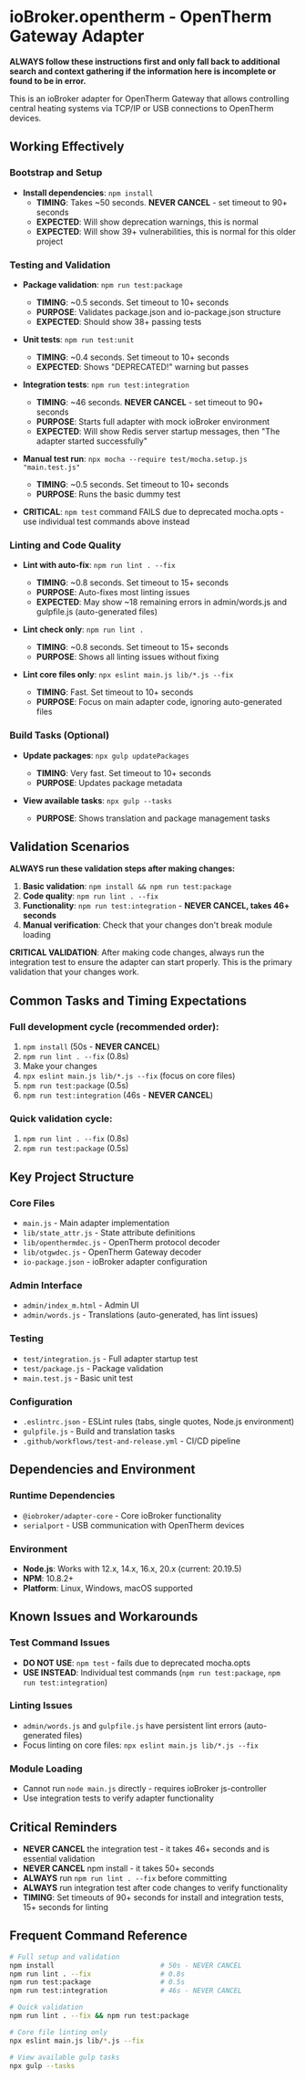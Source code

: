 # ioBroker.opentherm - OpenTherm Gateway Adapter

**ALWAYS follow these instructions first and only fall back to additional search and context gathering if the information here is incomplete or found to be in error.**

This is an ioBroker adapter for OpenTherm Gateway that allows controlling central heating systems via TCP/IP or USB connections to OpenTherm devices.

## Working Effectively

### Bootstrap and Setup
- **Install dependencies**: `npm install` 
  - **TIMING**: Takes ~50 seconds. **NEVER CANCEL** - set timeout to 90+ seconds
  - **EXPECTED**: Will show deprecation warnings, this is normal
  - **EXPECTED**: Will show 39+ vulnerabilities, this is normal for this older project

### Testing and Validation
- **Package validation**: `npm run test:package`
  - **TIMING**: ~0.5 seconds. Set timeout to 10+ seconds
  - **PURPOSE**: Validates package.json and io-package.json structure
  - **EXPECTED**: Should show 38+ passing tests

- **Unit tests**: `npm run test:unit` 
  - **TIMING**: ~0.4 seconds. Set timeout to 10+ seconds
  - **EXPECTED**: Shows "DEPRECATED!" warning but passes

- **Integration tests**: `npm run test:integration`
  - **TIMING**: ~46 seconds. **NEVER CANCEL** - set timeout to 90+ seconds
  - **PURPOSE**: Starts full adapter with mock ioBroker environment
  - **EXPECTED**: Will show Redis server startup messages, then "The adapter started successfully"

- **Manual test run**: `npx mocha --require test/mocha.setup.js "main.test.js"`
  - **TIMING**: ~0.5 seconds. Set timeout to 10+ seconds
  - **PURPOSE**: Runs the basic dummy test

- **CRITICAL**: `npm test` command FAILS due to deprecated mocha.opts - use individual test commands above instead

### Linting and Code Quality
- **Lint with auto-fix**: `npm run lint . --fix`
  - **TIMING**: ~0.8 seconds. Set timeout to 15+ seconds
  - **PURPOSE**: Auto-fixes most linting issues
  - **EXPECTED**: May show ~18 remaining errors in admin/words.js and gulpfile.js (auto-generated files)

- **Lint check only**: `npm run lint .`
  - **TIMING**: ~0.8 seconds. Set timeout to 15+ seconds
  - **PURPOSE**: Shows all linting issues without fixing

- **Lint core files only**: `npx eslint main.js lib/*.js --fix`
  - **TIMING**: Fast. Set timeout to 10+ seconds
  - **PURPOSE**: Focus on main adapter code, ignoring auto-generated files

### Build Tasks (Optional)
- **Update packages**: `npx gulp updatePackages`
  - **TIMING**: Very fast. Set timeout to 10+ seconds
  - **PURPOSE**: Updates package metadata

- **View available tasks**: `npx gulp --tasks`
  - **PURPOSE**: Shows translation and package management tasks

## Validation Scenarios

**ALWAYS run these validation steps after making changes:**

1. **Basic validation**: `npm install && npm run test:package`
2. **Code quality**: `npm run lint . --fix`
3. **Functionality**: `npm run test:integration` - **NEVER CANCEL, takes 46+ seconds**
4. **Manual verification**: Check that your changes don't break module loading

**CRITICAL VALIDATION**: After making code changes, always run the integration test to ensure the adapter can start properly. This is the primary validation that your changes work.

## Common Tasks and Timing Expectations

### Full development cycle (recommended order):
1. `npm install` (50s - **NEVER CANCEL**)
2. `npm run lint . --fix` (0.8s)
3. Make your changes
4. `npx eslint main.js lib/*.js --fix` (focus on core files)
5. `npm run test:package` (0.5s)
6. `npm run test:integration` (46s - **NEVER CANCEL**)

### Quick validation cycle:
1. `npm run lint . --fix` (0.8s)
2. `npm run test:package` (0.5s)

## Key Project Structure

### Core Files
- `main.js` - Main adapter implementation
- `lib/state_attr.js` - State attribute definitions
- `lib/openthermdec.js` - OpenTherm protocol decoder
- `lib/otgwdec.js` - OpenTherm Gateway decoder
- `io-package.json` - ioBroker adapter configuration

### Admin Interface
- `admin/index_m.html` - Admin UI
- `admin/words.js` - Translations (auto-generated, has lint issues)

### Testing
- `test/integration.js` - Full adapter startup test
- `test/package.js` - Package validation
- `main.test.js` - Basic unit test

### Configuration
- `.eslintrc.json` - ESLint rules (tabs, single quotes, Node.js environment)
- `gulpfile.js` - Build and translation tasks
- `.github/workflows/test-and-release.yml` - CI/CD pipeline

## Dependencies and Environment

### Runtime Dependencies
- `@iobroker/adapter-core` - Core ioBroker functionality
- `serialport` - USB communication with OpenTherm devices

### Environment
- **Node.js**: Works with 12.x, 14.x, 16.x, 20.x (current: 20.19.5)
- **NPM**: 10.8.2+ 
- **Platform**: Linux, Windows, macOS supported

## Known Issues and Workarounds

### Test Command Issues
- **DO NOT USE**: `npm test` - fails due to deprecated mocha.opts
- **USE INSTEAD**: Individual test commands (`npm run test:package`, `npm run test:integration`)

### Linting Issues
- `admin/words.js` and `gulpfile.js` have persistent lint errors (auto-generated files)
- Focus linting on core files: `npx eslint main.js lib/*.js --fix`

### Module Loading
- Cannot run `node main.js` directly - requires ioBroker js-controller
- Use integration tests to verify adapter functionality

## Critical Reminders

- **NEVER CANCEL** the integration test - it takes 46+ seconds and is essential validation
- **NEVER CANCEL** npm install - it takes 50+ seconds 
- **ALWAYS** run `npm run lint . --fix` before committing
- **ALWAYS** run integration test after code changes to verify functionality
- **TIMING**: Set timeouts of 90+ seconds for install and integration tests, 15+ seconds for linting

## Frequent Command Reference

```bash
# Full setup and validation
npm install                          # 50s - NEVER CANCEL
npm run lint . --fix                 # 0.8s
npm run test:package                 # 0.5s  
npm run test:integration             # 46s - NEVER CANCEL

# Quick validation
npm run lint . --fix && npm run test:package

# Core file linting only
npx eslint main.js lib/*.js --fix

# View available gulp tasks
npx gulp --tasks
```